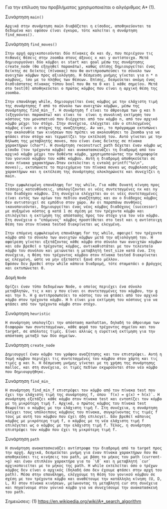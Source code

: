 Για την επίλυση του προβλήματος χρησιμοποιείται ο αλγόριθμος A* (1).

Συνάρτηση `main()`

    Αρχικά στην συνάρτηση main διαβάζεται η είσοδος, αποθηκεύονται τα δεδομένα και εφόσον είναι έγκυρα, τότε καλείται η συνάρτηση find_moves().

Συνάρτηση `find_moves()`

    Στην αρχή αρχικοποιούνται δύο πίνακες dx και dy, που περιέχουν τις πιθανές θέσεις στην zoomba στους άξονες x και y αντίστοιχα. Μετά δημιουργούναι δύο κόμβοι οι start και goal μέσω της συνάρτησης create_node (θα εξηγηθεί παρακάτω), καθώς επίσης δημιουργείται ένας δείκτης σε δείκτες (πίνακας) που θα αντιπροσωπεύσει το σύνολο των ανοιχτών κόμβων προς αξιολόγηση. Η δέσμευση μνήμης γίνεται για n * n κόμβους, ίσο με το πλήθος των θέσεων. Επίσης, δεσμεύεται ακόμη ένας δισδιάστατος πίνακας τύπου bool που θα τα 0 και 1 κάθε σημείου. Μετά στο test[0] αποθηκεύεται ο πρώτος κόμβος που είναι η αρχική θέση της zoomba.

    Στην επανάληψη while, δημιουργείται ένας κόμβος με την ελάχιστη τιμή της συνάρτησης f από το σύνολο των ανοιχτών κόμβων, μέσω της συνάρτησης find_min__f. Η συνάρτηση f είναι το άθροισμα των g και h (εξηγούνται παρακάτω) και είναι το  είναι η συνολική εκτίμηση του κόστους του μονοπατιού που διέρχεται από τον κόμβο n, από τον αρχικό κόμβο μέχρι τον στόχο. Στην συνέχεια, ελέγχεται εάν ο επιλεγμένος κόμβος είναι ο στόχος της αναζήτησης. Αν ναι, το πρόγραμμα εκτυπώνει την ακολουθία των κινήσεων που πρέπει να ακολουθήσει το Zoomba για να φτάσει στον στόχο και τερματίζει την εκτέλεσή του. Αυτό γίνεται με την δήλωση της μεταβλητής moves, που είναι ένας δείκτης σε πίνακα χαρακτήρων (char*). Η συνάρτηση reconstruct_path δέχεται έναν κόμβο ως είσοδο (τον τρέχοντα κόμβο) και ανακατασκευάζει τη διαδρομή από τον αρχικό κόμβο μέχρι τον δοθέντα κόμβο, χρησιμοποιώντας την πληροφορία του γονικού κόμβου του κάθε κόμβου. Αυτή η διαδρομή αποθηκεύεται σε έναν πίνακα χαρακτήρων.Όταν εκτελείται η εντολή printf("%s\n", moves);, εκτυπώνετε το περιεχόμενο του πίνακα moves ως συμβολοσειράς χαρακτήρων και η εκτέλεση της συνάρτησης ολοκληρώνετε και συνεχίζει η main.

    Στην εμφωλευμένη επανάληψη for της while, Για κάθε δυνατή κίνηση προς τέσσερις κατευθύνσεις, υπολογίζονται οι νέες συντεταγμένες nx και ny του διαδόχου κόμβου. Στη συνέχεια ελέγχεται αν οι νέες συντεταγμένες είναι εντός των ορίων του πεδίου αναζήτησης και αν ο διάδοχος κόμβος δεν αντιστοιχεί σε εμπόδιο στον χώρο. Αν οι παραπάνω συνθήκες ικανοποιούνται, δημιουργείται ένας νέος κόμβος διαδόχους (successor) με αυξημένο κόστος g κατά 1 σε σχέση με τον τρέχοντα κόμβο και επιλέγεται η εκτίμηση της απόστασης προς τον στόχο για τον νέο κόμβο. Στη συνέχεια ο "επόμενος" κόμβος προστίθεται στο test και η αντίστοιχη θέση του στον πίνακα tested διακρίνεται ως ελεγμένη.

    Στην επόμενη εμφωλευμένη επανάληψη for της while, αφαιρεί τον τρέχοντα κόμβο από το σύνολο των ανοιχτών κόμβων μετά την αξιολόγησή του. Η αφαίρεση γίνεται εξετάζοντας κάθε κόμβο στο σύνολο των ανοιχτών κόμβων και εάν βρεθεί ο τρέχοντας κόμβος, αντικαθιστάται με τον τελευταίο κόμβο του συνόλου και μειώνεται η μεταβλητή test_size κατά ένα. Στη συνέχεια, η θέση του τρέχοντος κόμβου στον πίνακα tested διακρίνεται ως ελεγμένη, ώστε να μην εξεταστεί ξανά στο μέλλον.
    Εφόσον δεν βρεθεί στην while κάποια διαδρομή, τότε σταματάει ο βρόγχος και εκτυπώνεται 0.

Δομή `Node`

    Oρίζει έναν τύπο δεδομένων Node, ο οποίος περιέχει ένα σύνολο μεταβλητών, τις x και y που είναι οι συντεταγμένες του κόμβου, την g και την h. H g αντιπροσωπεύει το κόστος του να φτάσει από τον αρχικό κόμβο στον τρέχοντα κόμβο. H h είναι μια εκτίμηση του κόστους για να φτάσει από τον τρέχοντα κόμβο στον στόχο.

Συνάρτηση `heuristic`

    H συνάρτηση υπολογίζει την απόσταση manhattan, δηλαδή το άθροισμα των διαφορών των συντεταγμένων, κάθε φορά του τρέχοντος σημείου και του target, σε απόλυτες τιμές. Είναι αλλιώς η ευρετική εκτίμηση για την απόσταση μεταξύ των δύο σημείων.

Συνάρτηση `create_node`

    Δημιουργεί έναν κόμβο του γράφου αναζήτησης και τον επιστρέφει. Αυτή η δομή κόμβου περιέχει τις συντεταγμένες του κόμβου στον χάρτη και τις τιμές g και h. Η δέσμευση μνήμης γίνεται με τη χρήση της συνάρτησης malloc, και στη συνέχεια, οι τιμές πεδίων εκχωρούνται στον νέο κόμβο που δημιουργήθηκε.

Συνάρτηση `find_min_`

    Η συνάρτηση find_min_f επιστρέφει τον κόμβο από τον πίνακα test που έχει την ελάχιστη τιμή της συνάρτησης f, όπου `f(x) = g(x) + h(x)`. Η συνάρτηση εξετάζει κάθε κόμβο στον πίνακα test και εντοπίζει τον κόμβο με τη μικρότερη τιμή f. Αρχικά, ο πρώτος κόμβος του πίνακα test θεωρείται ο κόμβος με την ελάχιστη τιμή f. Στη συνέχεια, η συνάρτηση ελέγχει τους υπόλοιπους κόμβους του πίνακα, συγκρίνοντας τις τιμές f τους με αυτή του κόμβου που έχει ήδη επιλεγεί. Εάν βρεθεί κάποιος κόμβος με μικρότερη τιμή f, ο κόμβος με τη νέα ελάχιστη τιμή f επιλέγεται ως ο κόμβος με την ελάχιστη τιμή f. Τέλος, η συνάρτηση επιστρέφει τον κόμβο που έχει τη μικρότερη τιμή f. 

Συνάρτηση `path`

    Η συνάρτηση ανακατασκευάζει αντίστροφα την διαδρομή από το target προς την αρχή. Αρχικά, δεσμεύεται μνήμη για έναν πίνακα χαρακτήρων που θα αποθηκεύσει τις κινήσεις του path, με βάση το μήκος του path (current->g) και έναν επιπλέον χαρακτήρα για το `\0` και η μεταβλητή `cur` αρχικοποιείται με το μήκος της path. Η while εκτελείται όσο ο τρέχων κόμβος δεν είναι ο αρχικός (δηλαδή όσο δεν έχουμε φτάσει στην αρχή του path). Μέσα στην επανάληψη, ελέγχουμε τη θέση του γονικού κόμβου σε σχέση με τον τρέχοντα κόμβο και αναθέτουμε την κατάλληλη κίνηση (U, D, L, R) στον πίνακα κινήσεων, μείωνοντας τη μεταβλητή cur στη συνέχεια και πηγαίνουμε στον γονικό κόμβο για να συνεχίσουμε την ανακατασκευή του path.

Σημειώσεις:
(1) https://en.wikipedia.org/wiki/A*_search_algorithm